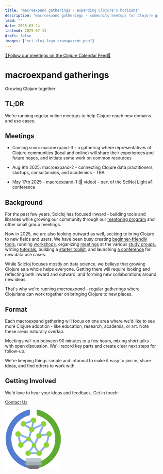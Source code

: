 ```yaml
---
title: "macroexpand gatherings - expanding Clojure's horizons"
description: "macroexpand gatherings - community meetups for Clojure growth"
lead: ""
date: 2025-03-24
lastmod: 2025-07-13
draft: false
images: ["sci-cloj-logo-transparent.png"]
---
```


[📅Follow our meetings on the Clojure Calendar Feed📅](/docs/community/events/)

# macroexpand gatherings

Growing Clojure together

## TL;DR
We're running regular online meetups to help Clojure reach new domains and use cases. 

## Meetings

* Coming soon: macroexpand-3 - a gathering where representatives of Clojure communities (local and online) will share their experiences and future hopes, and initiate some work on common resources

* Aug 9th 2025: macroexpand-2 - connecting Clojure data practitioners, startups, consultancies, and academics - TBA

* May 17th 2025 - [macroexpand-1](https://scicloj.github.io/scinoj-light-1/sessions.html#macroexpand-1) (:movie_camera: [video]( https://www.youtube.com/watch?v=2TY6cJ8YiwU)) - part of the [SciNoj Light #1](https://scicloj.github.io/scinoj-light-1/) conference

## Background

For the past few years, Scicloj has focused inward - building tools and libraries while growing our community through our [mentoring program](https://scicloj.github.io/docs/community/groups/open-source-mentoring/) and other small group meetings.

Now in 2025, we are also looking outward as well, seeking to bring Clojure to new fields and users. We have been busy creating [beginner-friendly tools](https://www.youtube.com/watch?v=tDz1x2d65C0), running [workshops](https://bobkonf.de/2025/howe.html), organizing [meetings](https://scicloj.github.io/docs/community/events/) at the various [study groups](https://scicloj.github.io/docs/community/groups/), writing [tutorials](https://scicloj.github.io/clojure-data-tutorials/), building a [starter toolkit](https://scicloj.github.io/noj/), and launching [a conference](https://scicloj.github.io/docs/community/groups/scinoj-light/) for new data use cases.

While Scicloj focuses mostly on data science, we believe that growing Clojure as a whole helps everyone. Getting there will require looking and reflecting both inward and outward, and forming new collaborations around new ideas.

That's why we're running *macroexpand* - regular gatherings where Clojurians can work together on bringing Clojure to new places.

## Format

Each macroexpand gathering will focus on one area where we'd like to see more Clojure adoption - like education, research, academia, or art. Note these areas naturally overlap.

Meetings will run between 90 minutes to a few hours, mixing short talks with open discussion. We'll record key parts and create clear next steps for follow-up.

We're keeping things simple and informal to make it easy to join in, share ideas, and find others to work with.

## Getting Involved

We'd love to hear your ideas and feedback. Get in touch:

<a class="btn btn-primary btn-lg px-4 mb-2" href="/docs/community/contact/" role="button">Contact Us</a>

<img src="sci-cloj-logo-transparent.svg" alt="Scicloj logo" style="height:200px;"/>
